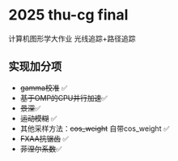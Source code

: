 # 2025 thu-cg final

计算机图形学大作业 光线追踪+路径追踪



## 实现加分项

- ~~gamma校准~~  ✅
- ~~基于OMP的CPU并行加速~~✅
- ~~景深~~✅
- ~~运动模糊~~ ✅
- 其他采样方法：~~cos_weight~~ 自带cos_weight ✅
- ~~FXAA抗锯齿~~ ✅
- ~~菲涅尔系数~~✅